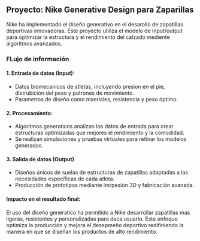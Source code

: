 ## Proyecto: Nike Generative Design para Zaparillas
Nike ha implementado el diseño generativo en el desarollo de zapatillas deportivas innovadoras. Este proyecto utiliza el modelo de input/output para optimizar la estructura y el rendimiento del calzado mediente algoritmos avanzados.
### FLujo de información
#### 1. Entrada de datos (Input):
-  Datos biomecanicos de atletas, incluyendo presion en el pie, distrubición del peso y patrones de movimiento.
-  Parametros de diseño como maeriales, resistencia y peso óptimo.
#### 2. Procesamiento: 
- Algoritmos generaticos analizan los datos de entrada para crear estructuras optimizadas que mejores el rendimiento y la comodidad.
- Se realizan simulaciones y pruebas virtuales para refinar los modelos generados.
#### 3. Salida de datos (Output)
- Diseños únicos de suelas de estructuras de zapatillas adaptadas a las necesidades específicas de cada atleta.
- Producción de prototipos mediante imrpesión 3D y fabricación avanada.
#### Impacto en el resultado final:
El uso del diseño generatico ha permitido a Nike desarrollar zapatillas mas ligeras, resistentes y personalizadas para daca usuario. Este enfoque optimiza la producción y mejora el desepmeño deportivo redifiniendo la manera en que se diseñan los productos de alto rendimiento.

